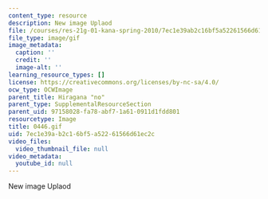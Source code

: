 ```yaml
---
content_type: resource
description: New image Uplaod
file: /courses/res-21g-01-kana-spring-2010/7ec1e39ab2c16bf5a52261566d61ec2c_0446.gif
file_type: image/gif
image_metadata:
  caption: ''
  credit: ''
  image-alt: ''
learning_resource_types: []
license: https://creativecommons.org/licenses/by-nc-sa/4.0/
ocw_type: OCWImage
parent_title: Hiragana "no"
parent_type: SupplementalResourceSection
parent_uid: 97158028-fa78-abf7-1a61-0911d1fdd801
resourcetype: Image
title: 0446.gif
uid: 7ec1e39a-b2c1-6bf5-a522-61566d61ec2c
video_files:
  video_thumbnail_file: null
video_metadata:
  youtube_id: null
---
```

New image Uplaod